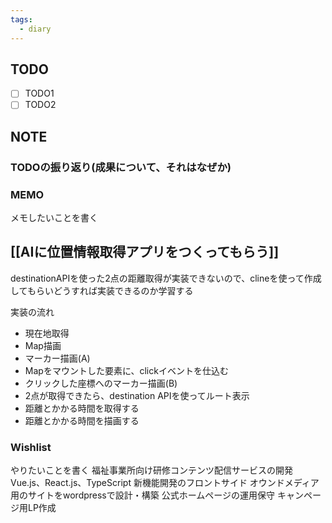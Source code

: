 ```yaml
---
tags:
  - diary
---
```


## TODO
- [ ] TODO1
- [ ] TODO2
## NOTE
### TODOの振り返り(成果について、それはなぜか)



### MEMO
メモしたいことを書く
## [[AIに位置情報取得アプリをつくってもらう]]
destinationAPIを使った2点の距離取得が実装できないので、clineを使って作成してもらいどうすれば実装できるのか学習する

実装の流れ
- 現在地取得
- Map描画
- マーカー描画(A)
- Mapをマウントした要素に、clickイベントを仕込む
- クリックした座標へのマーカー描画(B)
- 2点が取得できたら、destination APIを使ってルート表示
- 距離とかかる時間を取得する
- 距離とかかる時間を描画する


### Wishlist
やりたいことを書く
福祉事業所向け研修コンテンツ配信サービスの開発
Vue.js、React.js、TypeScript
新機能開発のフロントサイド
オウンドメディア用のサイトをwordpressで設計・構築
公式ホームページの運用保守
キャンページ用LP作成